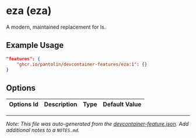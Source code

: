 
# eza (eza)

A modern, maintained replacement for ls.


## Example Usage

```json
"features": {
    "ghcr.io/pantolin/devcontainer-features/eza:1": {}
}
```

## Options

| Options Id | Description | Type | Default Value |
|-----|-----|-----|-----|




---

_Note: This file was auto-generated from the [devcontainer-feature.json](https://github.com/pantolin/devcontainer-features/blob/main/src/eza/devcontainer-feature.json).  Add additional notes to a `NOTES.md`._
